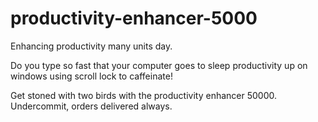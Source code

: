# productivity-enhancer-5000

Enhancing productivity many units day. 

Do you type so fast that your computer goes to sleep productivity up on windows using scroll lock to caffeinate!

Get stoned with two birds with the productivity enhancer 50000. Undercommit, orders delivered always.
